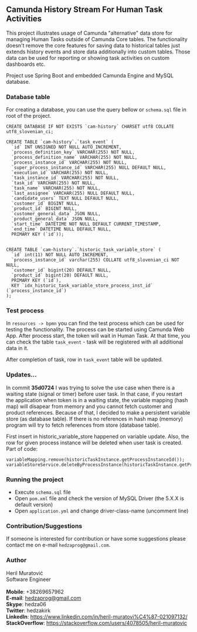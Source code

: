 ## Camunda History Stream For Human Task Activities
This project illustrates usage of Camunda "alternative" data store for managing Human Tasks
outside of Camunda Core tables. The functionality doesn't remove the core features for saving data to
historical tables just extends history events and store data additionally into custom tables. Those data
can be used for reporting or showing task activities on custom dashboards etc.

Project use Spring Boot and embedded Camunda Engine and MySQL database.

### Database table
For creating a database, you can use the query bellow or `schema.sql` file in root of the project.

```
CREATE DATABASE IF NOT EXISTS `cam-history` CHARSET utf8 COLLATE utf8_slovenian_ci;

CREATE TABLE `cam-history`.`task_event` (
  `id` INT UNSIGNED NOT NULL AUTO_INCREMENT,
  `process_definition_key` VARCHAR(255) NOT NULL,
  `process_definition_name` VARCHAR(255) NOT NULL,
  `process_instance_id` VARCHAR(255) NOT NULL,
  `super_process_instance_id` VARCHAR(255) NULL DEFAULT NULL,
  `execution_id` VARCHAR(255) NOT NULL,
  `task_instance_id` VARCHAR(255) NOT NULL,
  `task_id` VARCHAR(255) NOT NULL,
  `task_name` VARCHAR(255) NOT NULL,
  `last_assignee` VARCHAR(255) NULL DEFAULT NULL,
  `candidate_users` TEXT NULL DEFAULT NULL,
  `customer_id` BIGINT NULL,
  `product_id` BIGINT NULL,
  `customer_general_data` JSON NULL,
  `product_general_data` JSON NULL,
  `start_time` DATETIME NOT NULL DEFAULT CURRENT_TIMESTAMP,
  `end_time` DATETIME NULL DEFAULT NULL,
  PRIMARY KEY (`id`));
  
  
CREATE TABLE `cam-history`.`historic_task_variable_store` (
  `id` int(11) NOT NULL AUTO_INCREMENT,
  `process_instance_id` varchar(255) COLLATE utf8_slovenian_ci NOT NULL,
  `customer_id` bigint(20) DEFAULT NULL,
  `product_id` bigint(20) DEFAULT NULL,
  PRIMARY KEY (`id`),
  KEY `idx_historic_task_variable_store_process_inst_id` (`process_instance_id`)
);
```

### Test process
In `resources -> bpmn` you can find the test process which can be used for testing the functionality. 
The process can be started using Camunda Web App. After process start, the token will wait in Human Task.
At that time, you can check the table `task_event` - task will be registered with all additional data in it.

After completion of task, row in `task_event` table will be updated.


### Updates...
In commit **35d0724** I was trying to solve the use case when there is a waiting state (signal or timer) before user task. In that case, if you restart the application when token is in a waiting state, the variable mapping (hash map) will disapear from memory and you cannot fetch customer and product references. Because of that, I decided to make a persistent variable store (as database table). If there is no references in hash map (memory) program will try to fetch references from store (database table).

First insert in historic_variable_store happened on variable update. Also, the row for given process instance will be deleted when user task is created. Part of code: 
```
variableMapping.remove(historicTaskInstance.getProcessInstanceId());
variableStoreService.deleteByProcessInstance(historicTaskInstance.getProcessInstanceId());
```

### Running the project
- Execute `schema.sql` file
- Open `pom.xml` file and check the version of MySQL Driver (the 5.X.X is default version)
- Open `application.yml` and change driver-class-name (uncomment line)

### Contribution/Suggestions
If someone is interested for contribution or have some suggestions please contact me on e-mail `hedzaprog@gmail.com`.

### Author
Heril Muratović  
Software Engineer  
<br>
**Mobile**: +38269657962  
**E-mail**: hedzaprog@gmail.com  
**Skype**: hedza06  
**Twitter**: hedzakirk  
**LinkedIn**: https://www.linkedin.com/in/heril-muratovi%C4%87-021097132/  
**StackOverflow**: https://stackoverflow.com/users/4078505/heril-muratovic

